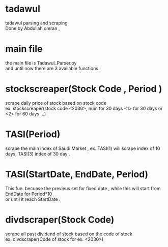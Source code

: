 # tadawul
tadawul parsing and scraping <br />
Done by Abdullah omran , <br />

# main file
the main file is Tadawul_Parser.py <br />
and until now there are 3 available functions : <br />

# stockscreaper(Stock Code , Period ) 
scrape daily price of stock based on stock code<br />
ex. stockscreaper(stock code <2030>, num for 30 days <1> for 30 days or <2> for 60 days ...)<br />

# TASI(Period) 
scrape the main index of Saudi Market , ex. TASI(1) will scrape index of 10 days, TASI(3) index of 30 day . <br />

# TASI(StartDate, EndDate, Period) 
This fun. becuase the previeus set for fixed date , while this will start from EndDate for Period*10 <br />
or until it reach StartDate .  <br />


# divdscraper(Stock Code) 
scrape all past dividend of stock based on the code of stock <br />
ex. divdscraper(Code of stock for ex. <2030>)<br />
